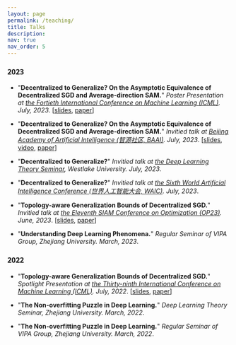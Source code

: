 ```yaml
---
layout: page
permalink: /teaching/
title: Talks
description: 
nav: true
nav_order: 5
---
```


### <span style="font-family: 'Open Sans';">2023</span>
- "**Decentralized to Generalize? On the Asymptotic Equivalence of  Decentralized SGD and Average-direction SAM.**" _Poster Presentation at [the Fortieth International Conference on Machine Learning (ICML)](https://icml.cc/virtual/2023/papers.html?filter=titles). July, 2023_. [[slides](https://github.com/Raiden-Zhu/ICML-2023-DSGD-and-SAM/blob/main/Slides_ICML_2023_Decentralized_SGD_and_Average_direction_SAM_are_Asymptotically_Equivalent%20.pdf), [paper](https://arxiv.org/abs/2306.02913)]
  
- "**Decentralized to Generalize? On the Asymptotic Equivalence of  Decentralized SGD and Average-direction SAM.**" _Invitied talk at [Beijing Academy of Artificial Intelligence (智源社区, BAAI)](https://hub.baai.ac.cn/). July, 2023_. [[slides](https://github.com/Raiden-Zhu/ICML-2023-DSGD-and-SAM/blob/main/Slides_ICML_2023_Decentralized_SGD_and_Average_direction_SAM_are_Asymptotically_Equivalent%20.pdf), [video](https://event.baai.ac.cn/activities/692), [paper](https://arxiv.org/abs/2306.02913)]
- "**Decentralized to Generalize?**" _Invitied talk at [the Deep Learning Theory Seminar](https://dlt-seminar.github.io/), Westlake University. July, 2023_.
- "**Decentralized to Generalize?**" _Invitied talk at [the Sixth World Artificial Intelligence Conference (世界人工智能大会, WAIC)](https://www.worldaic.com.cn/profile). July, 2023_.
- "**Topology-aware Generalization Bounds of Decentralized SGD.**" _Invitied talk at [the Eleventh SIAM Conference on Optimization (OP23)](https://www.siam.org/conferences/cm/conference/op23). June, 2023_. [[slides](https://github.com/Raiden-Zhu/Generalization-of-DSGD/blob/main/Slides_ICML2022_Generalization_of_D_SGD.pdf), [paper](https://arxiv.org/pdf/2206.12680)]
- "**Understanding Deep Learning Phenomena.**" _Regular Seminar of VIPA Group, Zhejiang University. March, 2023_.



### <span style="font-family: 'Open Sans';">2022</span>
- "**Topology-aware Generalization Bounds of Decentralized SGD.**" _Spotlight Presentation at [the Thirty-ninth International Conference on Machine Learning (ICML)](https://icml.cc/virtual/2022/papers.html?filter=titles). July, 2022_. [[slides](https://github.com/Raiden-Zhu/Generalization-of-DSGD/blob/main/Slides_ICML2022_Generalization_of_D_SGD.pdf), [paper](https://arxiv.org/pdf/2206.12680)]
  
- "**The Non-overfitting Puzzle in Deep Learning.**" _Deep Learning Theory Seminar, Zhejiang University. March, 2022_.
- "**The Non-overfitting Puzzle in Deep Learning.**" _Regular Seminar of VIPA Group, Zhejiang University. March, 2022_.

